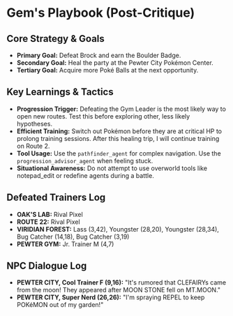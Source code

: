 # Gem's Playbook (Post-Critique)

## Core Strategy & Goals
- **Primary Goal:** Defeat Brock and earn the Boulder Badge.
- **Secondary Goal:** Heal the party at the Pewter City Pokémon Center.
- **Tertiary Goal:** Acquire more Poké Balls at the next opportunity.

## Key Learnings & Tactics
- **Progression Trigger:** Defeating the Gym Leader is the most likely way to open new routes. Test this before exploring other, less likely hypotheses.
- **Efficient Training:** Switch out Pokémon before they are at critical HP to prolong training sessions. After this healing trip, I will continue training on Route 2.
- **Tool Usage:** Use the `pathfinder_agent` for complex navigation. Use the `progression_advisor_agent` when feeling stuck.
- **Situational Awareness:** Do not attempt to use overworld tools like notepad_edit or redefine agents during a battle.

## Defeated Trainers Log
- **OAK'S LAB:** Rival Pixel
- **ROUTE 22:** Rival Pixel
- **VIRIDIAN FOREST:** Lass (3,42), Youngster (28,20), Youngster (28,34), Bug Catcher (14,18), Bug Catcher (3,19)
- **PEWTER GYM:** Jr. Trainer M (4,7)

## NPC Dialogue Log
- **PEWTER CITY, Cool Trainer F (9,16):** "It's rumored that CLEFAIRYs came from the moon! They appeared after MOON STONE fell on MT.MOON."
- **PEWTER CITY, Super Nerd (26,26):** "I'm spraying REPEL to keep POKéMON out of my garden!"